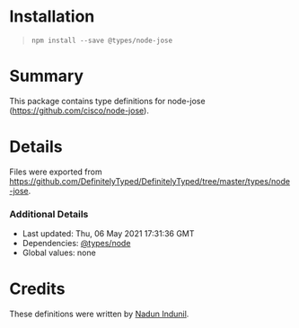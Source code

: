 # Installation
> `npm install --save @types/node-jose`

# Summary
This package contains type definitions for node-jose (https://github.com/cisco/node-jose).

# Details
Files were exported from https://github.com/DefinitelyTyped/DefinitelyTyped/tree/master/types/node-jose.

### Additional Details
 * Last updated: Thu, 06 May 2021 17:31:36 GMT
 * Dependencies: [@types/node](https://npmjs.com/package/@types/node)
 * Global values: none

# Credits
These definitions were written by [Nadun Indunil](https://github.com/nadunindunil).
